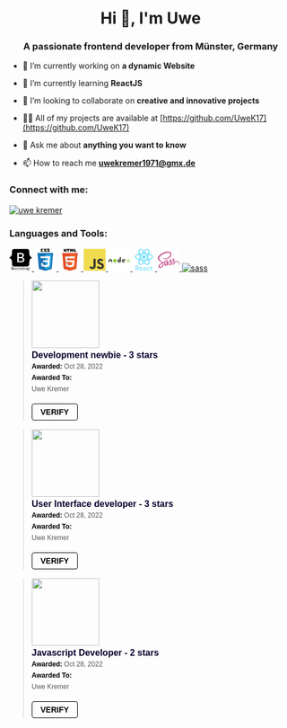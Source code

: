 <h1 align="center">Hi 👋, I'm Uwe</h1>
<h3 align="center">A passionate frontend developer from Münster, Germany</h3>

- 🔭 I’m currently working on **a dynamic Website**

- 🌱 I’m currently learning **ReactJS**

- 👯 I’m looking to collaborate on **creative and innovative projects**

- 👨‍💻 All of my projects are available at [https://github.com/UweK17](https://github.com/UweK17)

- 💬 Ask me about **anything you want to know**

- 📫 How to reach me **uwekremer1971@gmx.de**

<h3 align="left">Connect with me:</h3>
<p align="left">
<a href="https://linkedin.com/in/uwe-kremer-204146255" target="blank"><img align="center" src="https://raw.githubusercontent.com/rahuldkjain/github-profile-readme-generator/master/src/images/icons/Social/linked-in-alt.svg" alt="uwe kremer" height="30" width="40" /></a>
</p>

<h3 align="left">Languages and Tools:</h3>
<p align="left"> <a href="https://getbootstrap.com" target="_blank" rel="noreferrer"> <img src="https://raw.githubusercontent.com/devicons/devicon/master/icons/bootstrap/bootstrap-plain-wordmark.svg" alt="bootstrap" width="40" height="40"/> </a> <a href="https://www.w3schools.com/css/" target="_blank" rel="noreferrer"> <img src="https://raw.githubusercontent.com/devicons/devicon/master/icons/css3/css3-original-wordmark.svg" alt="css3" width="40" height="40"/> </a> <a href="https://www.w3.org/html/" target="_blank" rel="noreferrer"> <img src="https://raw.githubusercontent.com/devicons/devicon/master/icons/html5/html5-original-wordmark.svg" alt="html5" width="40" height="40"/> </a> <a href="https://developer.mozilla.org/en-US/docs/Web/JavaScript" target="_blank" rel="noreferrer"> <img src="https://raw.githubusercontent.com/devicons/devicon/master/icons/javascript/javascript-original.svg" alt="javascript" width="40" height="40"/> </a> <a href="https://nodejs.org" target="_blank" rel="noreferrer"> <img src="https://raw.githubusercontent.com/devicons/devicon/master/icons/nodejs/nodejs-original-wordmark.svg" alt="nodejs" width="40" height="40"/> </a> <a href="https://reactjs.org/" target="_blank" rel="noreferrer"> <img src="https://raw.githubusercontent.com/devicons/devicon/master/icons/react/react-original-wordmark.svg" alt="react" width="40" height="40"/> </a> <a href="https://sass-lang.com" target="_blank" rel="noreferrer"> <img src="https://raw.githubusercontent.com/devicons/devicon/master/icons/sass/sass-original.svg" alt="sass" width="40" height="40"/> </a> 
<a href="https://sass-lang.com" target="_blank" rel="noreferrer"> <img src="[https://raw.githubusercontent.com/devicons/devicon/master/icons/sass/sass-original.svg](https://www.google.com/url?sa=i&url=https%3A%2F%2Ffindlogovector.com%2Fmongodb-logo-vector-svg%2F&psig=AOvVaw29EwRb6w2VVLTaELoh0P2t&ust=1670762846382000&source=images&cd=vfe&ved=0CA4QjRxqFwoTCOjuuu6K7_sCFQAAAAAdAAAAABAD)" alt="sass" width="40" height="40"/> </a>
</p>

<blockquote class="badgr-badge" style="font-family: Helvetica, Roboto, &quot;Segoe UI&quot;, Calibri, sans-serif;"><a href="https://api.eu.badgr.io/public/assertions/DwunRBIHQ3WKgemZkDJf6g?identity__email=uwekremer1971%40gmx.de"><img width="120px" height="120px" src="https://api.eu.badgr.io/public/assertions/DwunRBIHQ3WKgemZkDJf6g/image"></a><p class="badgr-badge-name" style="hyphens: auto; overflow-wrap: break-word; word-wrap: break-word; margin: 0; font-size: 16px; font-weight: 600; font-style: normal; font-stretch: normal; line-height: 1.25; letter-spacing: normal; text-align: left; color: #05012c;">Development newbie - 3 stars</p><p class="badgr-badge-date" style="margin: 0; font-size: 12px; font-style: normal; font-stretch: normal; line-height: 1.67; letter-spacing: normal; text-align: left; color: #555555;"><strong style="font-size: 12px; font-weight: bold; font-style: normal; font-stretch: normal; line-height: 1.67; letter-spacing: normal; text-align: left; color: #000;">Awarded: </strong>Oct 28, 2022</p><p class="badgr-badge-recipient" style="margin: 0; font-size: 12px; font-style: normal; font-stretch: normal; line-height: 1.67; letter-spacing: normal; text-align: left; color: #555555;"><strong style="font-size: 12px; font-weight: bold; font-style: normal; font-stretch: normal; line-height: 1.67; letter-spacing: normal; text-align: left; color: #000;">Awarded To: </strong><span style="display: block;"> Uwe Kremer</span></p><p style="margin: 16px 0; padding: 0;"><a class="badgr-badge-verify" target="_blank" href="https://badgecheck.io?url=https%3A%2F%2Fapi.eu.badgr.io%2Fpublic%2Fassertions%2FDwunRBIHQ3WKgemZkDJf6g%3Fidentity__email%3Duwekremer1971%2540gmx.de&amp;identity__email=uwekremer1971%40gmx.de" style="box-sizing: content-box; display: flex; align-items: center; justify-content: center; margin: 0; font-size:14px; font-weight: bold; width: 48px; height: 16px; border-radius: 4px; border: solid 1px black; text-decoration: none; padding: 6px 16px; margin: 16px 0; color: black;">VERIFY</a></p></blockquote>


<blockquote class="badgr-badge" style="font-family: Helvetica, Roboto, &quot;Segoe UI&quot;, Calibri, sans-serif;"><a href="https://api.eu.badgr.io/public/assertions/hSvtHIkdQkG7yaZpwZIZvg?identity__email=uwekremer1971%40gmx.de"><img width="120px" height="120px" src="https://api.eu.badgr.io/public/assertions/hSvtHIkdQkG7yaZpwZIZvg/image"></a><p class="badgr-badge-name" style="hyphens: auto; overflow-wrap: break-word; word-wrap: break-word; margin: 0; font-size: 16px; font-weight: 600; font-style: normal; font-stretch: normal; line-height: 1.25; letter-spacing: normal; text-align: left; color: #05012c;">User Interface developer - 3 stars</p><p class="badgr-badge-date" style="margin: 0; font-size: 12px; font-style: normal; font-stretch: normal; line-height: 1.67; letter-spacing: normal; text-align: left; color: #555555;"><strong style="font-size: 12px; font-weight: bold; font-style: normal; font-stretch: normal; line-height: 1.67; letter-spacing: normal; text-align: left; color: #000;">Awarded: </strong>Oct 28, 2022</p><p class="badgr-badge-recipient" style="margin: 0; font-size: 12px; font-style: normal; font-stretch: normal; line-height: 1.67; letter-spacing: normal; text-align: left; color: #555555;"><strong style="font-size: 12px; font-weight: bold; font-style: normal; font-stretch: normal; line-height: 1.67; letter-spacing: normal; text-align: left; color: #000;">Awarded To: </strong><span style="display: block;"> Uwe Kremer</span></p><p style="margin: 16px 0; padding: 0;"><a class="badgr-badge-verify" target="_blank" href="https://badgecheck.io?url=https%3A%2F%2Fapi.eu.badgr.io%2Fpublic%2Fassertions%2FhSvtHIkdQkG7yaZpwZIZvg%3Fidentity__email%3Duwekremer1971%2540gmx.de&amp;identity__email=uwekremer1971%40gmx.de" style="box-sizing: content-box; display: flex; align-items: center; justify-content: center; margin: 0; font-size:14px; font-weight: bold; width: 48px; height: 16px; border-radius: 4px; border: solid 1px black; text-decoration: none; padding: 6px 16px; margin: 16px 0; color: black;">VERIFY</a></p></blockquote>

<blockquote class="badgr-badge" style="font-family: Helvetica, Roboto, &quot;Segoe UI&quot;, Calibri, sans-serif;"><a href="https://api.eu.badgr.io/public/assertions/IspWjLiPQYGdrH8qrtkeKw?identity__email=uwekremer1971%40gmx.de"><img width="120px" height="120px" src="https://api.eu.badgr.io/public/assertions/IspWjLiPQYGdrH8qrtkeKw/image"></a><p class="badgr-badge-name" style="hyphens: auto; overflow-wrap: break-word; word-wrap: break-word; margin: 0; font-size: 16px; font-weight: 600; font-style: normal; font-stretch: normal; line-height: 1.25; letter-spacing: normal; text-align: left; color: #05012c;">Javascript Developer - 2 stars</p><p class="badgr-badge-date" style="margin: 0; font-size: 12px; font-style: normal; font-stretch: normal; line-height: 1.67; letter-spacing: normal; text-align: left; color: #555555;"><strong style="font-size: 12px; font-weight: bold; font-style: normal; font-stretch: normal; line-height: 1.67; letter-spacing: normal; text-align: left; color: #000;">Awarded: </strong>Oct 28, 2022</p><p class="badgr-badge-recipient" style="margin: 0; font-size: 12px; font-style: normal; font-stretch: normal; line-height: 1.67; letter-spacing: normal; text-align: left; color: #555555;"><strong style="font-size: 12px; font-weight: bold; font-style: normal; font-stretch: normal; line-height: 1.67; letter-spacing: normal; text-align: left; color: #000;">Awarded To: </strong><span style="display: block;"> Uwe Kremer</span></p><p style="margin: 16px 0; padding: 0;"><a class="badgr-badge-verify" target="_blank" href="https://badgecheck.io?url=https%3A%2F%2Fapi.eu.badgr.io%2Fpublic%2Fassertions%2FIspWjLiPQYGdrH8qrtkeKw%3Fidentity__email%3Duwekremer1971%2540gmx.de&amp;identity__email=uwekremer1971%40gmx.de" style="box-sizing: content-box; display: flex; align-items: center; justify-content: center; margin: 0; font-size:14px; font-weight: bold; width: 48px; height: 16px; border-radius: 4px; border: solid 1px black; text-decoration: none; padding: 6px 16px; margin: 16px 0; color: black;">VERIFY</a></p></blockquote>
